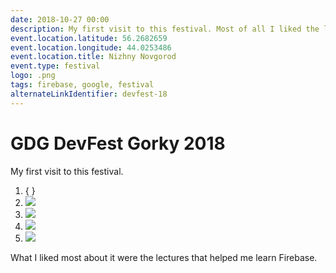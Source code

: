 ```yaml
---
date: 2018-10-27 00:00
description: My first visit to this festival. Most of all I liked the lectures, which helped me in learning Firebase.
event.location.latitude: 56.2682659
event.location.longitude: 44.0253486
event.location.title: Nizhny Novgorod
event.type: festival
logo: .png
tags: firebase, google, festival
alternateLinkIdentifier: devfest-18
---
```

# GDG DevFest Gorky 2018

My first visit to this festival.


1. { }
2. ![ ](2.jpg)
3. ![ ](4.jpg)
4. ![ ](1.jpg)
5. ![ ](3.jpg)


 What I liked most about it were the lectures that helped me learn Firebase.
